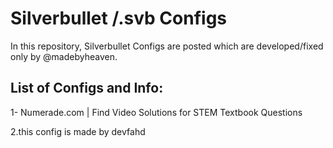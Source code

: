 
# Silverbullet /.svb Configs

In this repository, Silverbullet Configs are posted which are developed/fixed only by @madebyheaven.

## List of Configs and Info:
1- Numerade.com | Find Video Solutions for STEM Textbook Questions

2.this config is made by devfahd



